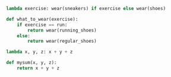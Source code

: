 ```python
lambda exercise: wear(sneakers) if exercise else wear(shoes)
```

```python
def what_to_wear(exercise):
    if exercise == run:
        return wear(running_shoes)
    else:
        return wear(regular_shoes)

```

```python
lambda x, y, z: x + y + z
```

```python
def mysum(x, y, z):
    return x + y + z
```
